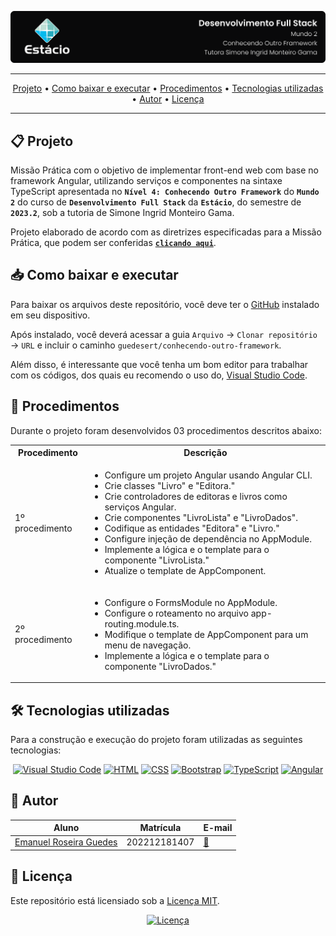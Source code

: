 ![Capa do projeto com logo da Estácio](./.github/capa.svg)

<div align="center">

---

[Projeto](#-projeto) • [Como baixar e executar](#-como-baixar-e-executar) • [Procedimentos](#-procedimentos) • [Tecnologias utilizadas](#-tecnologias-utilizadas) • [Autor](#-autor) • [Licença](#-licença)

---

</div>

## 📋 Projeto

Missão Prática com o objetivo de implementar front-end web com base no framework Angular, utilizando serviços e componentes na sintaxe TypeScript apresentada no **`Nível 4: Conhecendo Outro Framework`** do **`Mundo 2`** do curso de **`Desenvolvimento Full Stack`** da **`Estácio`**, do semestre de **`2023.2`**, sob a tutoria de Simone Ingrid Monteiro Gama.

Projeto elaborado de acordo com as diretrizes especificadas para a Missão Prática, que podem ser conferidas [**`clicando aqui`**](https://sway.office.com/s/FsURgWIC7pni5Tll/embed).

## 📥 Como baixar e executar

Para baixar os arquivos deste repositório, você deve ter o [GitHub](https://github.com/) instalado em seu dispositivo.

Após instalado, você deverá acessar a guia `Arquivo` → `Clonar repositório` → `URL` e incluir o caminho `guedesert/conhecendo-outro-framework`.

Além disso, é interessante que você tenha um bom editor para trabalhar com os códigos, dos quais eu recomendo o uso do, [Visual Studio Code](https://code.visualstudio.com/).

## 🔗 Procedimentos

Durante o projeto foram desenvolvidos 03 procedimentos descritos abaixo:

<table>
  <tr>
    <th>Procedimento</th>
    <th>Descrição</th>
  </tr>
  <tr>
    <td>1º procedimento</td>
    <td>
      <ul>
        <li>Configure um projeto Angular usando Angular CLI.</li>
        <li>Crie classes "Livro" e "Editora."</li>
        <li>Crie controladores de editoras e livros como serviços Angular.</li>
        <li>Crie componentes "LivroLista" e "LivroDados".</li>
        <li>Codifique as entidades "Editora" e "Livro."</li>
        <li>Configure injeção de dependência no AppModule.</li>
        <li>Implemente a lógica e o template para o componente "LivroLista."</li>
        <li> Atualize o template de AppComponent.</li>
      </ul>
    </td>
  </tr>
  <tr>
    <td>2º procedimento</td>
    <td>
      <ul>
        <li>Configure o FormsModule no AppModule.</li>
        <li>Configure o roteamento no arquivo app-routing.module.ts.</li>
        <li>Modifique o template de AppComponent para um menu de navegação.</li>
        <li>Implemente a lógica e o template para o componente "LivroDados."</li>
      </ul>
    </td>
  </tr>
</table>

## 🛠 Tecnologias utilizadas

Para a construção e execução do projeto foram utilizadas as seguintes tecnologias:

<div align="center">

[![Visual Studio Code](https://img.shields.io/badge/-VS%20Code-007ACC?style=for-the-badge&logo=visualstudiocode&logoColor=white)](https://code.visualstudio.com/)
[![HTML](https://img.shields.io/badge/-HTML-E34F26?style=for-the-badge&logo=html5&logoColor=white)](https://html.spec.whatwg.org/multipage/)
[![CSS](https://img.shields.io/badge/-CSS-1572B6?style=for-the-badge&logo=css3&logoColor=white)](https://www.w3.org/Style/CSS/)
[![Bootstrap](https://img.shields.io/badge/-Bootstrap-7952B3?style=for-the-badge&logo=bootstrap&logoColor=white)](https://getbootstrap.com/docs/5.3/getting-started/introduction/)
[![TypeScript](https://img.shields.io/badge/-TypeScript-3178C6?style=for-the-badge&logo=typescript&logoColor=white)](https://developer.mozilla.org/pt-BR/docs/Web/JavaScript) [![Angular](https://img.shields.io/badge/-Angular-DD0031?style=for-the-badge&logo=angular&logoColor=white)](https://react.dev/learn)

</div>

## 👥 Autor

| Aluno                                                  | Matrícula    | E-mail                                      |
| ------------------------------------------------------ | ------------ | ------------------------------------------- |
| [Emanuel Roseira Guedes](https://github.com/guedesert) | 202212181407 | [📧](mailto:202212181407@alunos.estacio.br) |

## 📃 Licença

Este repositório está licensiado sob a [Licença MIT](./LICENSE).

<div align=center>

[![Licença](https://img.shields.io/github/license/guedesert/conhecendo-outro-framework?style=for-the-badge&color=blue&label=licença)](./LICENSE)

</div>

